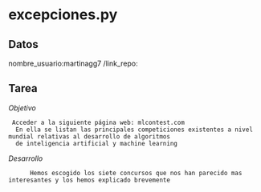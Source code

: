 # excepciones.py
## Datos
  nombre_usuario:martinagg7 /link_repo:
  
## Tarea
  <em>Objetivo</em>
  
     Acceder a la siguiente página web: mlcontest.com
      En ella se listan las principales competiciones existentes a nivel mundial relativas al desarrollo de algoritmos 
      de inteligencia artificial y machine learning
       
 <em>Desarrollo</em>
 
          Hemos escogido los siete concursos que nos han parecido mas interesantes y los hemos explicado brevemente
 
      
      
